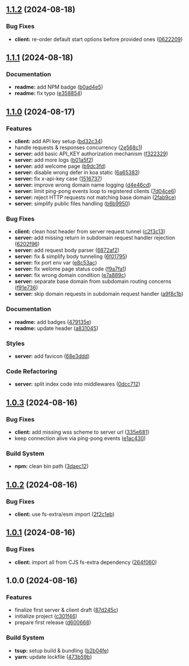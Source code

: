 ## [1.1.2](https://github.com/ivangabriele/publichost/compare/v1.1.1...v1.1.2) (2024-08-18)

### Bug Fixes

- **client:** re-order default start options before provided ones ([0622209](https://github.com/ivangabriele/publichost/commit/062220900da98a660f2dabf7a0b90241e8aca891))

## [1.1.1](https://github.com/ivangabriele/publichost/compare/v1.1.0...v1.1.1) (2024-08-18)

### Documentation

- **readme:** add NPM badge ([b0ad4e5](https://github.com/ivangabriele/publichost/commit/b0ad4e5accc00ff18473c017343b6c3d6dfbb107))
- **readme:** fix typo ([e358854](https://github.com/ivangabriele/publichost/commit/e358854c4b999115018800ca75325884cd4bfaef))

## [1.1.0](https://github.com/ivangabriele/publichost/compare/v1.0.3...v1.1.0) (2024-08-17)

### Features

- **client:** add API key setup ([bd32c34](https://github.com/ivangabriele/publichost/commit/bd32c3409db1d003c3294b2085c0cc90af077101))
- handle requests & responses concurrency ([2e568c1](https://github.com/ivangabriele/publichost/commit/2e568c120e1150b74218778bd20ef52b7eee3c5c))
- **server:** add basic API_KEY authorization mechanism ([f322329](https://github.com/ivangabriele/publichost/commit/f3223295dc2f99aa831e749a5e09a2c4da0a583f))
- **server:** add more logs ([b01a5f2](https://github.com/ivangabriele/publichost/commit/b01a5f23d8a99da0d453e30e614ad1fbf254d488))
- **server:** add welcome page ([b9dc3fd](https://github.com/ivangabriele/publichost/commit/b9dc3fde5afae545f61c32e69463b58d40b8260f))
- **server:** disable wrong defer in koa static ([6a65383](https://github.com/ivangabriele/publichost/commit/6a65383307b769dba88f6467a3ee35d8c906f6ba))
- **server:** fix x-api-key case ([1516737](https://github.com/ivangabriele/publichost/commit/151673709a6feb1413ac674e88ae391f79d87c75))
- **server:** improve wrong domain name logging ([d4e46cd](https://github.com/ivangabriele/publichost/commit/d4e46cd8c3bc7930d349b5c1710bc159168e2521))
- **server:** limit ping-pong events loop to registered clients ([7d04ce6](https://github.com/ivangabriele/publichost/commit/7d04ce684a087f96c5487b843558a62c1e8e6820))
- **server:** reject HTTP requests not matching base domain ([2fab9ce](https://github.com/ivangabriele/publichost/commit/2fab9ce862a238e68c11de068e5fc77c770dc845))
- **server:** simplify public files handling ([b6b9950](https://github.com/ivangabriele/publichost/commit/b6b99500c3ee821ba99a04e36c7ee1941015da35))

### Bug Fixes

- **client:** clean host header from server request tunnel ([c2f3c13](https://github.com/ivangabriele/publichost/commit/c2f3c1315ab6be08161bc99e8d36d4c4f0077d87))
- **server:** add missing return in subdomain request handler rejection ([6202f96](https://github.com/ivangabriele/publichost/commit/6202f964218a08ac0c526c7e61af8c306a10d238))
- **server:** add request body parser ([6872af2](https://github.com/ivangabriele/publichost/commit/6872af29bba9d86902e0a2fccf73e2627ddd519e))
- **server:** fix & simplify body tunneling ([6f01795](https://github.com/ivangabriele/publichost/commit/6f01795de3cd2342464af3b735aad19f1c8341bb))
- **server:** fix port env var ([e8c53ac](https://github.com/ivangabriele/publichost/commit/e8c53ac424e6cdf5318dccf55c644bcb58763d51))
- **server:** fix welome page status code ([f9a7fa1](https://github.com/ivangabriele/publichost/commit/f9a7fa10ad28d77c69d7dff79c8510cdc7fbfbba))
- **server:** fix wrong domain condition ([e7a889c](https://github.com/ivangabriele/publichost/commit/e7a889c65457c55868a315ee14048b34174330ec))
- **server:** separate base domain from subdomain routing concerns ([f91e736](https://github.com/ivangabriele/publichost/commit/f91e7363749d0e663dd221000a4df727f5dab9c9))
- **server:** skip domain requests in subdomain request handler ([a9f8c1b](https://github.com/ivangabriele/publichost/commit/a9f8c1bd1284f8765a47c00e54361d022ad27c8c))

### Documentation

- **readme:** add badges ([479135e](https://github.com/ivangabriele/publichost/commit/479135eace363df96d0e43941ba9eb5341be8542))
- **readme:** update header ([a831045](https://github.com/ivangabriele/publichost/commit/a831045fa09d9ff4f441bcfc1824672d7e15dc9b))

### Styles

- **server:** add favicon ([68e3ddd](https://github.com/ivangabriele/publichost/commit/68e3ddd5e828b866d54cf3e940fabd3a1ec629f3))

### Code Refactoring

- **server:** split index code into middlewares ([0dcc712](https://github.com/ivangabriele/publichost/commit/0dcc712c5383ce0dde4faffeadb97f9a4f7a230d))

## [1.0.3](https://github.com/ivangabriele/publichost/compare/v1.0.2...v1.0.3) (2024-08-16)

### Bug Fixes

- **client:** add missing wss scheme to server url ([335e681](https://github.com/ivangabriele/publichost/commit/335e6815242bcc3a3ecaa6ba84a8906869dab8c3))
- keep connection alive via ping-pong events ([e1ac430](https://github.com/ivangabriele/publichost/commit/e1ac43037cb677a609c0a61b4678a668134ec6bd))

### Build System

- **npm:** clean bin path ([3daec12](https://github.com/ivangabriele/publichost/commit/3daec120fef982f842bccef601b5e58fca686ad1))

## [1.0.2](https://github.com/ivangabriele/publichost/compare/v1.0.1...v1.0.2) (2024-08-16)

### Bug Fixes

- **client:** use fs-extra/esm import ([2f2c1eb](https://github.com/ivangabriele/publichost/commit/2f2c1eb6ebf3db98731f2038e0b38b9416b6f78f))

## [1.0.1](https://github.com/ivangabriele/publichost/compare/v1.0.0...v1.0.1) (2024-08-16)

### Bug Fixes

- **client:** import all from CJS fs-extra dependency ([264f060](https://github.com/ivangabriele/publichost/commit/264f06066dd9a3e002a355ac8cae5b5e336cedc9))

## 1.0.0 (2024-08-16)

### Features

- finalize first server & client draft ([87d245c](https://github.com/ivangabriele/publichost/commit/87d245c58ebce770aa3118269a4d7aad9b038e44))
- initialize project ([c301f46](https://github.com/ivangabriele/publichost/commit/c301f46f7a3b7df3daec22dde35818b9a80e7f19))
- prepare first release ([d600668](https://github.com/ivangabriele/publichost/commit/d6006681181bce8884bb8848de29952c2d5158f4))

### Build System

- **tsup:** setup build & bundling ([b2b04fe](https://github.com/ivangabriele/publichost/commit/b2b04fe165f4aae3bdbc9bf77ccedcd12f6cf9a8))
- **yarn:** update lockfile ([473b59b](https://github.com/ivangabriele/publichost/commit/473b59bfff9dd67fd80c1e07abc97b08877f6d1d))
